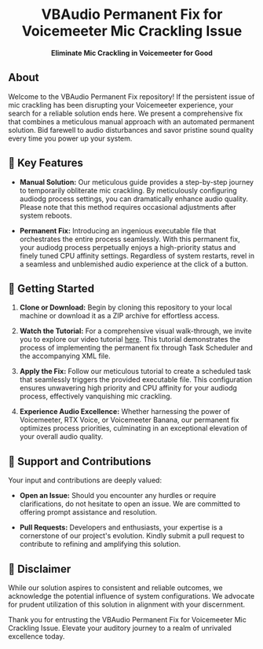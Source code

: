 <div align="center">

# VBAudio Permanent Fix for Voicemeeter Mic Crackling Issue


**Eliminate Mic Crackling in Voicemeeter for Good**

</div>

## About

Welcome to the VBAudio Permanent Fix repository! If the persistent issue of mic crackling has been disrupting your Voicemeeter experience, your search for a reliable solution ends here. We present a comprehensive fix that combines a meticulous manual approach with an automated permanent solution. Bid farewell to audio disturbances and savor pristine sound quality every time you power up your system.

## 🌟 Key Features

- **Manual Solution:** Our meticulous guide provides a step-by-step journey to temporarily obliterate mic crackling. By meticulously configuring audiodg process settings, you can dramatically enhance audio quality. Please note that this method requires occasional adjustments after system reboots.

- **Permanent Fix:** Introducing an ingenious executable file that orchestrates the entire process seamlessly. With this permanent fix, your audiodg process perpetually enjoys a high-priority status and finely tuned CPU affinity settings. Regardless of system restarts, revel in a seamless and unblemished audio experience at the click of a button.

## 🚀 Getting Started

1. **Clone or Download:** Begin by cloning this repository to your local machine or download it as a ZIP archive for effortless access.

2. **Watch the Tutorial:** For a comprehensive visual walk-through, we invite you to explore our video tutorial [here](https://www.youtube.com/watch?v=zkf1T5-Q7z4). This tutorial demonstrates the process of implementing the permanent fix through Task Scheduler and the accompanying XML file.

3. **Apply the Fix:** Follow our meticulous tutorial to create a scheduled task that seamlessly triggers the provided executable file. This configuration ensures unwavering high priority and CPU affinity for your audiodg process, effectively vanquishing mic crackling.

4. **Experience Audio Excellence:** Whether harnessing the power of Voicemeeter, RTX Voice, or Voicemeeter Banana, our permanent fix optimizes process priorities, culminating in an exceptional elevation of your overall audio quality.

## 💬 Support and Contributions

Your input and contributions are deeply valued:

- **Open an Issue:** Should you encounter any hurdles or require clarifications, do not hesitate to open an issue. We are committed to offering prompt assistance and resolution.

- **Pull Requests:** Developers and enthusiasts, your expertise is a cornerstone of our project's evolution. Kindly submit a pull request to contribute to refining and amplifying this solution.

## 📢 Disclaimer

While our solution aspires to consistent and reliable outcomes, we acknowledge the potential influence of system configurations. We advocate for prudent utilization of this solution in alignment with your discernment.

Thank you for entrusting the VBAudio Permanent Fix for Voicemeeter Mic Crackling Issue. Elevate your auditory journey to a realm of unrivaled excellence today.

<div align="center">

</div>
